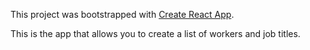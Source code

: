 This project was bootstrapped with [Create React App](https://github.com/facebook/create-react-app).

This is the app that allows you to create a list of workers and job titles.
